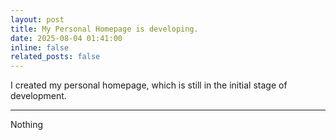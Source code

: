 ```yaml
---
layout: post
title: My Personal Homepage is developing.
date: 2025-08-04 01:41:00
inline: false
related_posts: false
---
```


I created my personal homepage, which is still in the initial stage of development.

---

Nothing
